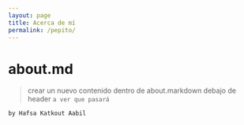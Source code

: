```yaml
---
layout: page
title: Acerca de mí
permalink: /pepito/
---
```


# about.md 
> crear un nuevo contenido dentro de about.markdown debajo de header `a ver que pasará`

```
by Hafsa Katkout Aabil
```
